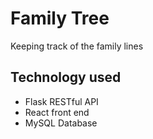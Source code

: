 # Family Tree
Keeping track of the family lines

## Technology used
* Flask RESTful API
* React front end
* MySQL Database